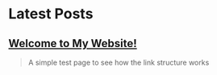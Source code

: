 # Latest Posts

## [Welcome to My Website!](/posts/welcome)
<blockquote>
A simple test page to see how the link structure works
</blockquote>